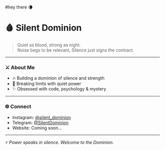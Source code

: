 #hey there 🌘
# 🩸 Silent Dominion

> Quiet as blood, strong as night.  
> Noise begs to be relevant, Silence just signs the contract.

---

### ⚔️ About Me
- 🔥 Building a dominion of silence and strength  
- 🌌 Breaking limits with quiet power  
- ✨ Obsessed with code, psychology & mystery  

---

### 🌐 Connect
- Instagram: [@silent_dominion](https://instagram.com/silent_dominion)  
- Telegram: [@SilentDominion](https://t.me/SilentDominion)  
- Website: Coming soon...  

---
⚡ *Power speaks in silence. Welcome to the Dominion.*
